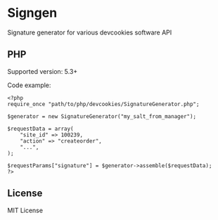 Signgen
=======

Signature generator for various devcookies software API

PHP
---

Supported version: 5.3+

Code example:

	<?php
	require_once "path/to/php/devcookies/SignatureGenerator.php";
	
	$generator = new SignatureGenerator("my_salt_from_manager");

	$requestData = array(
		"site_id" => 100239,
		"action" => "createorder",
		"...",
	);
	
	$requestParams["signature"] = $generator->assemble($requestData);
	?>

License
-------

MIT License